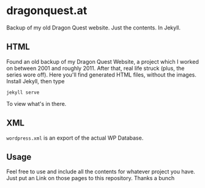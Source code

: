 dragonquest.at
==============

Backup of my old Dragon Quest website. Just the contents. In Jekyll.


## HTML

Found an old backup of my Dragon Quest Website, a project which I worked on between 2001 and roughly 2011. After that, real life struck (plus, the series wore off). Here you'll find generated HTML files, without the images. Install Jekyll, then type

```
jekyll serve
```

To view what's in there.

## XML

`wordpress.xml` is an export of the actual WP Database.

## Usage

Feel free to use and include all the contents for whatever project you have. Just put an Link on those pages to this repository. Thanks a bunch
